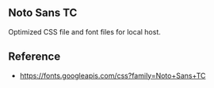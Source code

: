 ## Noto Sans TC

Optimized CSS file and font files for local host.


## Reference

- https://fonts.googleapis.com/css?family=Noto+Sans+TC
